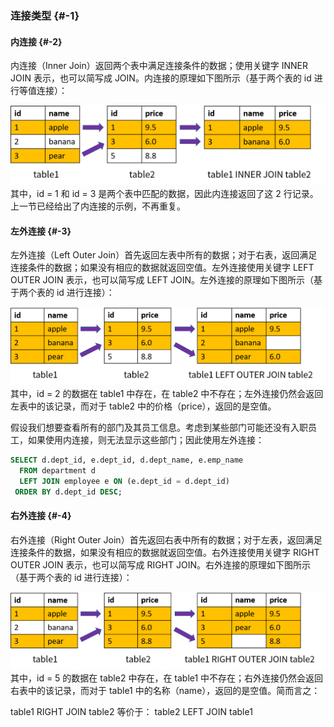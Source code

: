 ### 连接类型 {#-1}

#### 内连接 {#-2}

内连接（Inner Join）返回两个表中满足连接条件的数据；使用关键字 INNER JOIN 表示，也可以简写成 JOIN。内连接的原理如下图所示（基于两个表的 id 进行等值连接）：

![](/assets/20190729200430638.png)其中，id = 1 和 id = 3 是两个表中匹配的数据，因此内连接返回了这 2 行记录。上一节已经给出了内连接的示例，不再重复。

#### 左外连接 {#-3}

左外连接（Left Outer Join）首先返回左表中所有的数据；对于右表，返回满足连接条件的数据；如果没有相应的数据就返回空值。左外连接使用关键字 LEFT OUTER JOIN 表示，也可以简写成 LEFT JOIN。左外连接的原理如下图所示（基于两个表的 id 进行连接）：

![](/assets/20190729214935586.png)其中，id = 2 的数据在 table1 中存在，在 table2 中不存在；左外连接仍然会返回左表中的该记录，而对于 table2 中的价格（price），返回的是空值。

假设我们想要查看所有的部门及其员工信息。考虑到某些部门可能还没有入职员工，如果使用内连接，则无法显示这些部门；因此使用左外连接：

```sql
SELECT d.dept_id, e.dept_id, d.dept_name, e.emp_name
  FROM department d
  LEFT JOIN employee e ON (e.dept_id = d.dept_id)
 ORDER BY d.dept_id DESC;
```

#### 右外连接 {#-4}

右外连接（Right Outer Join）首先返回右表中所有的数据；对于左表，返回满足连接条件的数据，如果没有相应的数据就返回空值。右外连接使用关键字 RIGHT OUTER JOIN 表示，也可以简写成 RIGHT JOIN。右外连接的原理如下图所示（基于两个表的 id 进行连接）：

![](/assets/20190729220026920.png)其中，id = 5 的数据在 table2 中存在，在 table1 中不存在；右外连接仍然会返回右表中的该记录，而对于 table1 中的名称（name），返回的是空值。简而言之：

table1 RIGHT JOIN table2        等价于： table2 LEFT JOIN table1





